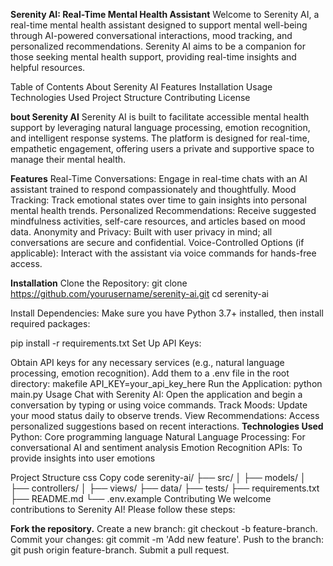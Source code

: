**Serenity AI: Real-Time Mental Health Assistant**
Welcome to Serenity AI, a real-time mental health assistant designed to support mental well-being through AI-powered conversational interactions, mood tracking, and personalized recommendations. Serenity AI aims to be a companion for those seeking mental health support, providing real-time insights and helpful resources.

Table of Contents
About Serenity AI
Features
Installation
Usage
Technologies Used
Project Structure
Contributing
License


**bout Serenity AI**
Serenity AI is built to facilitate accessible mental health support by leveraging natural language processing, emotion recognition, and intelligent response systems. The platform is designed for real-time, empathetic engagement, offering users a private and supportive space to manage their mental health.

**Features**
Real-Time Conversations: Engage in real-time chats with an AI assistant trained to respond compassionately and thoughtfully.
Mood Tracking: Track emotional states over time to gain insights into personal mental health trends.
Personalized Recommendations: Receive suggested mindfulness activities, self-care resources, and articles based on mood data.
Anonymity and Privacy: Built with user privacy in mind; all conversations are secure and confidential.
Voice-Controlled Options (if applicable): Interact with the assistant via voice commands for hands-free access.


**Installation**
Clone the Repository:
git clone https://github.com/yourusername/serenity-ai.git
cd serenity-ai

Install Dependencies: Make sure you have Python 3.7+ installed, then install required packages:

pip install -r requirements.txt
Set Up API Keys:

Obtain API keys for any necessary services (e.g., natural language processing, emotion recognition).
Add them to a .env file in the root directory:
makefile
API_KEY=your_api_key_here
Run the Application:
python main.py
Usage
Chat with Serenity AI: Open the application and begin a conversation by typing or using voice commands.
Track Moods: Update your mood status daily to observe trends.
View Recommendations: Access personalized suggestions based on recent interactions.
**Technologies Used**
Python: Core programming language
Natural Language Processing: For conversational AI and sentiment analysis
Emotion Recognition APIs: To provide insights into user emotions

Project Structure
css
Copy code
serenity-ai/
├── src/
│   ├── models/
│   ├── controllers/
│   ├── views/
├── data/
├── tests/
├── requirements.txt
├── README.md
└── .env.example
Contributing
We welcome contributions to Serenity AI! Please follow these steps:

**Fork the repository.**
Create a new branch: git checkout -b feature-branch.
Commit your changes: git commit -m 'Add new feature'.
Push to the branch: git push origin feature-branch.
Submit a pull request.
